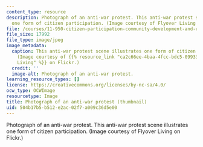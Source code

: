 ```yaml
---
content_type: resource
description: Photograph of an anti-war protest. This anti-war protest scene illustrates
  one form of citizen participation. (Image courtesy of Flyover Living on Flickr.)
file: /courses/11-950-citizen-participation-community-development-and-urban-governance-in-the-developing-world-spring-2007/504b17b5b512e2ac02f7a009c36d5e00_11-950s07-th.jpg
file_size: 17992
file_type: image/jpeg
image_metadata:
  caption: This anti-war protest scene illustrates one form of citizen participation.
    (Image courtesy of {{% resource_link "ca2c66ee-4baa-4fcc-bdc5-099336b2e079" "Flyover
    Living" %}} on Flickr.)
  credit: ''
  image-alt: Photograph of an anti-war protest.
learning_resource_types: []
license: https://creativecommons.org/licenses/by-nc-sa/4.0/
ocw_type: OCWImage
resourcetype: Image
title: Photograph of an anti-war protest (thumbnail)
uid: 504b17b5-b512-e2ac-02f7-a009c36d5e00
---
```

Photograph of an anti-war protest. This anti-war protest scene illustrates one form of citizen participation. (Image courtesy of Flyover Living on Flickr.)